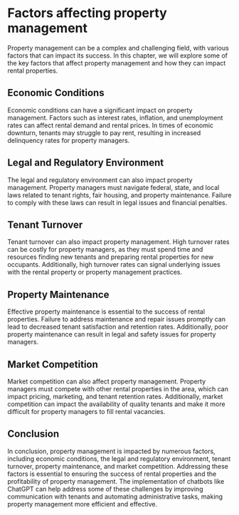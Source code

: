 Factors affecting property management
===================================================================================

Property management can be a complex and challenging field, with various factors that can impact its success. In this chapter, we will explore some of the key factors that affect property management and how they can impact rental properties.

Economic Conditions
-------------------

Economic conditions can have a significant impact on property management. Factors such as interest rates, inflation, and unemployment rates can affect rental demand and rental prices. In times of economic downturn, tenants may struggle to pay rent, resulting in increased delinquency rates for property managers.

Legal and Regulatory Environment
--------------------------------

The legal and regulatory environment can also impact property management. Property managers must navigate federal, state, and local laws related to tenant rights, fair housing, and property maintenance. Failure to comply with these laws can result in legal issues and financial penalties.

Tenant Turnover
---------------

Tenant turnover can also impact property management. High turnover rates can be costly for property managers, as they must spend time and resources finding new tenants and preparing rental properties for new occupants. Additionally, high turnover rates can signal underlying issues with the rental property or property management practices.

Property Maintenance
--------------------

Effective property maintenance is essential to the success of rental properties. Failure to address maintenance and repair issues promptly can lead to decreased tenant satisfaction and retention rates. Additionally, poor property maintenance can result in legal and safety issues for property managers.

Market Competition
------------------

Market competition can also affect property management. Property managers must compete with other rental properties in the area, which can impact pricing, marketing, and tenant retention rates. Additionally, market competition can impact the availability of quality tenants and make it more difficult for property managers to fill rental vacancies.

Conclusion
----------

In conclusion, property management is impacted by numerous factors, including economic conditions, the legal and regulatory environment, tenant turnover, property maintenance, and market competition. Addressing these factors is essential to ensuring the success of rental properties and the profitability of property management. The implementation of chatbots like ChatGPT can help address some of these challenges by improving communication with tenants and automating administrative tasks, making property management more efficient and effective.

